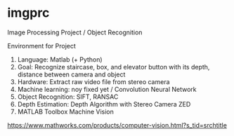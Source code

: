 # imgprc
Image Processing Project / Object Recognition

Environment for Project
1. Language: Matlab (+ Python)
2. Goal: Recognize staircase, box, and elevator button with its depth, distance between camera and object
3. Hardware: Extract raw video file from stereo camera
4. Machine learning: noy fixed yet / Convolution Neural Network
5. Object Recognition: SIFT, RANSAC
6. Depth Estimation: Depth Algorithm with Stereo Camera ZED
7. MATLAB Toolbox Machine Vision

https://www.mathworks.com/products/computer-vision.html?s_tid=srchtitle
